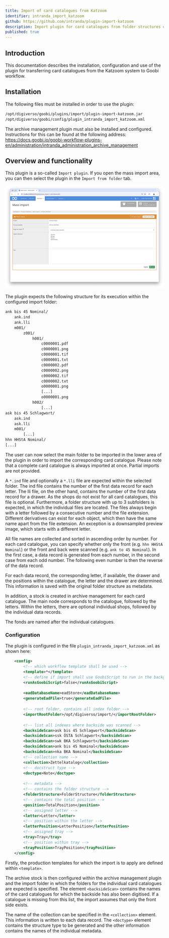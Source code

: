 ```yaml
---
title: Import of card catalogues from Katzoom
identifier: intranda_import_katzoom
github: https://github.com/intranda/plugin-import-katzoom
description: Import plugin for card catalogues from folder structures of the Katzoom system
published: true
---
```


## Introduction
This documentation describes the installation, configuration and use of the plugin for transferring card catalogues from the Katzoom system to Goobi workflow.


## Installation
The following files must be installed in order to use the plugin:

```bash
/opt/digiverso/goobi/plugins/import/plugin-import-katzoom.jar
/opt/digiverso/goobi/config/plugin_intranda_import_katzoom.xml
```

The archive management plugin must also be installed and configured. Instructions for this can be found at the following address: https://docs.goobi.io/goobi-workflow-plugins-en/administration/intranda_administration_archive_management


## Overview and functionality
This plugin is a so-called `Import plugin`. If you open the mass import area, you can then select the plugin in the `Import from folder` tab.

![Selected plugin in the `Import from folder` area](screen_en.png)

The plugin expects the following structure for its execution within the configured import folder:

```bash
ank bis 45 Nominal/
	ank.ind
	ank.lli
	m001/
		z001/
			h001/
				c0000001.pdf
				c0000001.png
				c0000001.tif
				c0000001.txt
				c0000002.pdf
				c0000002.png
				c0000002.tif
				c0000002.txt
				o0000001.png
				[...]
				o0000001.png
			h002/
				[...]
ask bis 45 Schlagwort/
	ask.ind
	ask.lli
	m001/	
		[...]
hhn HHStA Nominal/
[...]
```

The user can now select the main folder to be imported in the lower area of the plugin in order to import the corresponding card catalogue. Please note that a complete card catalogue is always imported at once. Partial imports are not provided.

A `*.ind` file and optionally a `*.lli` file are expected within the selected folder. The ind file contains the number of the first data record for each letter. The lli file, on the other hand, contains the number of the first data record for a drawer. As the shops do not exist for all card catalogues, this file is optional.
Furthermore, a folder structure with up to 3 subfolders is expected, in which the individual files are located. The files always begin with a letter followed by a consecutive number and the file extension.
Different derivatives can exist for each object, which then have the same name apart from the file extension. An exception is a downsampled preview image, which starts with a different letter.

All file names are collected and sorted in ascending order by number. For each card catalogue, you can specify whether only the front (e.g. `hhn HHStA Nominal`) or the front and back were scanned (e.g. `ank to 45 Nominal`). In the first case, a data record is generated from each number, in the second case from each odd number. The following even number is then the reverse of the data record.

For each data record, the corresponding letter, if available, the drawer and the positions within the catalogue, the letter and the drawer are determined. This information is saved with the original folder structure as metadata.

In addition, a stock is created in archive management for each card catalogue. The main node corresponds to the catalogue, followed by the letters. Within the letters, there are optional individual shops, followed by the individual data records.  

The fonds are named after the individual catalogues.

### Configuration
The plugin is configured in the file `plugin_intranda_import_katzoom.xml` as shown here:

```xml
    <config>
        <!-- which workflow template shall be used -->
        <template>*</template>
        <!-- define if import shall use GoobiScript to run in the background -->
        <runAsGoobiScript>false</runAsGoobiScript>
        
        <eadDatabaseName>eadStore</eadDatabaseName>
        <generateEadFile>true</generateEadFile>
        
        <!-- root folder, contains all index folder -->
        <importRootFolder>/opt/digiverso/import/</importRootFolder>

        <!-- list all indexes where backside was scanned -->
        <backsideScan>ask bis 45 Schlagwort</backsideScan>
        <backsideScan>ssk ÖSTA Schlagwort</backsideScan>
        <backsideScan>swk BKA Schlagwort</backsideScan>
        <backsideScan>ank bis 45 Nominal</backsideScan>
        <backsideScan>nka BKA Nominal</backsideScan>
        <!-- collection name -->
        <collection>Zettelkatalog</collection>
        <!-- docstruct type -->
        <doctype>Note</doctype>

        <!-- metadata -->
        <!-- contains the folder structure -->
        <folderStructure>FolderStructure</folderStructure>
        <!-- contains the total position -->
        <position>TotalPosition</position>
        <!-- assigned letter -->
        <letter>Letter</letter>
        <!-- position within the letter -->
        <letterPosition>LetterPosition</letterPosition>
        <!-- assigned tray -->
        <tray>Tray</tray>
        <!-- position within tray -->
        <trayPosition>TrayPosition</trayPosition>
    </config>
```

Firstly, the production templates for which the import is to apply are defined within `<template>`. 

The archive stock is then configured within the archive management plugin and the import folder in which the folders for the individual card catalogues are expected is specified. The element `<backsideScan>` contains the names of the card catalogues for which the backside has also been digitised. If a catalogue is missing from this list, the import assumes that only the front side exists.

The name of the collection can be specified in the `<collection>` element. This information is written to each data record. The `<doctype>` element contains the structure type to be generated and the other information contains the names of the individual metadata.